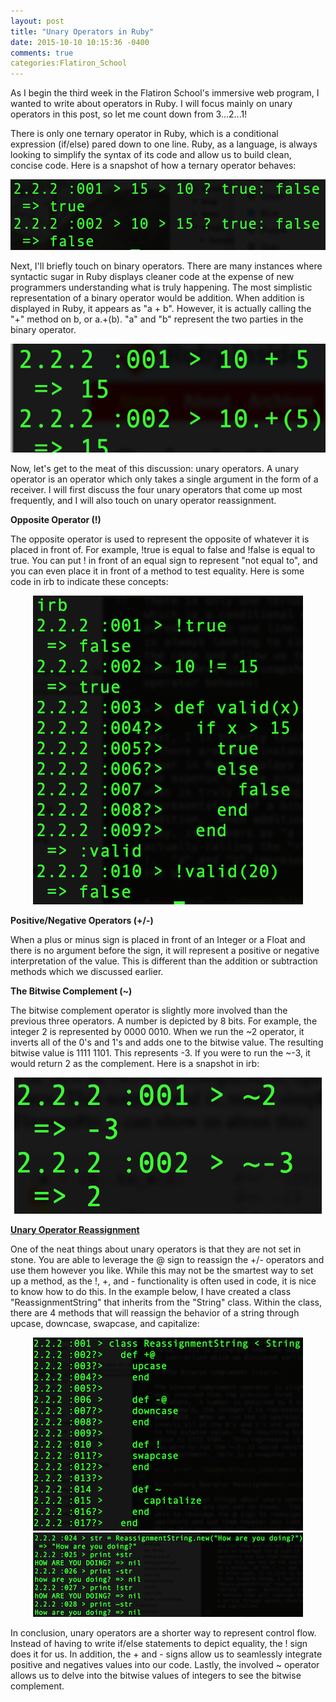 ```yaml
---
layout: post
title: "Unary Operators in Ruby"
date: 2015-10-10 10:15:36 -0400
comments: true
categories:Flatiron_School
---
```


As I begin the third week in the Flatiron School's immersive web program, I wanted to write about operators in Ruby.  I will focus mainly on unary operators in this post, so let me count down from 3...2...1!

There is only one ternary operator in Ruby, which is a conditional expression (if/else) pared down to one line.  Ruby, as a language, is always looking to simplify the syntax of its code and allow us to build clean, concise code.  Here is a snapshot of how a ternary operator behaves:

<center><img src="../images/ternary_screenshot.png"></center>

Next, I'll briefly touch on binary operators.  There are many instances where syntactic sugar in Ruby displays cleaner code at the expense of new programmers understanding what is truly happening.  The most simplistic representation of a binary operator would be addition.  When addition is displayed in Ruby, it appears as "a + b".  However, it is actually calling the "+" method on b, or a.+(b).  "a" and "b" represent the two parties in the binary operator.

<center><img src="../images/binary_screenshot.png"></center>

Now, let's get to the meat of this discussion: unary operators.  A unary operator is an operator which only takes a single argument in the form of a receiver.  I will first discuss the four unary operators that come up most frequently, and I will also touch on unary operator reassignment.  

<b>Opposite Operator (!)</b>

The opposite operator is used to represent the opposite of whatever it is placed in front of.  For example, !true is equal to false and !false is equal to true.  You can put ! in front of an equal sign to represent "not equal to", and you can even place it in front of a method to test equality.  Here is some code in irb to indicate these concepts:

<center><img src="../images/negative_operator.png"></center>

<b>Positive/Negative Operators (+/-)</b>

When a plus or minus sign is placed in front of an Integer or a Float and there is no argument before the sign, it will represent a positive or negative interpretation of the value.  This is different than the addition or subtraction methods which we discussed earlier.  

<b>The Bitwise Complement (~)</b>

The bitwise complement operator is slightly more involved than the previous three operators.  A number is depicted by 8 bits.  For example, the integer 2 is represented by 0000 0010.  When we run the ~2 operator, it inverts all of the 0's and 1's and adds one to the bitwise value.  The resulting bitwise value is 1111 1101.  This represents -3.  If you were to run the ~-3, it would return 2 as the complement.  Here is a snapshot in irb:

<center><img src="../images/bitwise_complement.png"></center>

<b><u>Unary Operator Reassignment</u></b> 

One of the neat things about unary operators is that they are not set in stone.  You are able to leverage the @ sign to reassign the +/- operators and use them however you like.  While this may not be the smartest way to set up a method, as the !, +, and - functionality is often used in code, it is nice to know how to do this.  In the example below, I have created a class "ReassignmentString" that inherits from the "String" class.  Within the class, there are 4 methods that will reassign the behavior of a string through upcase, downcase, swapcase, and capitalize:

<center><img src="../images/reassignment.png"></center>
<center><img src="../images/reassignment_output.png"></center>

In conclusion, unary operators are a shorter way to represent control flow.  Instead of having to write if/else statements to depict equality, the ! sign does it for us.  In addition, the + and - signs allow us to seamlessly integrate positive and negatives values into our code.  Lastly, the involved ~ operator allows us to delve into the bitwise values of integers to see the bitwise complement.   


